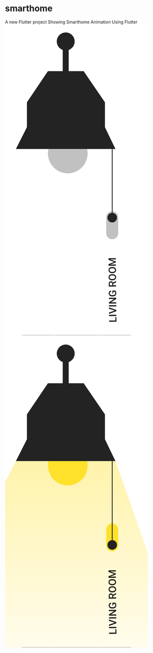 # smarthome

A new Flutter project Showing Smarthome Animation Using Flutter
![Screenshot](img1.png)
![Screenshot](img2.png)
